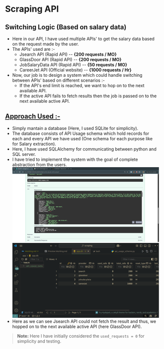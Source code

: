 # **Scraping API**
## Switching Logic (Based on salary data)
- Here in our API, I have used multiple APIs' to get the salary data based on the request made by the user.
- The APIs' used are :-
    - Jsearch API (Rapid API) -- **{200 requests / MO}**
    - GlassDoor API (Rapid API) --  **{200 requests / MO}**
    - JobSalaryData API (Rapid API) -- **{50 requests / MO}**
    - CareerJet API (Official website) -- **{1000 requests / Hr}**
- Now, our job is to design a system which could handle switching between APIs' based on different scenarios :-
    - If the API's end limit is reached, we want to hop on to the next available API.
    - If the active API fails to fetch results then the job is passed on to the next available active API.
## <u>Approach Used :-</u>
- Simply mantain a database (Here, I used SQLite for simplicity).
- The database consists of API Usage schema which hold records for each and every API we have used (One schema for each purpose like for Salary extraction).
- Here, I have used SQLAlchemy for communicating between python and SQL server.
- I have tried to implement the system with the goal of complete abstraction from the users.<br>
![API Working](/img/api_snapshot.png)
![SQLite snapshot](/img/ss1.png)
- Here as we can see Jsearch API could not fetch the result and thus, we hopped on to the next available active API (here GlassDoor API).<br>
>**Note:** Here I have initially considered the ```used_requests = 0``` for simplicity and testing.